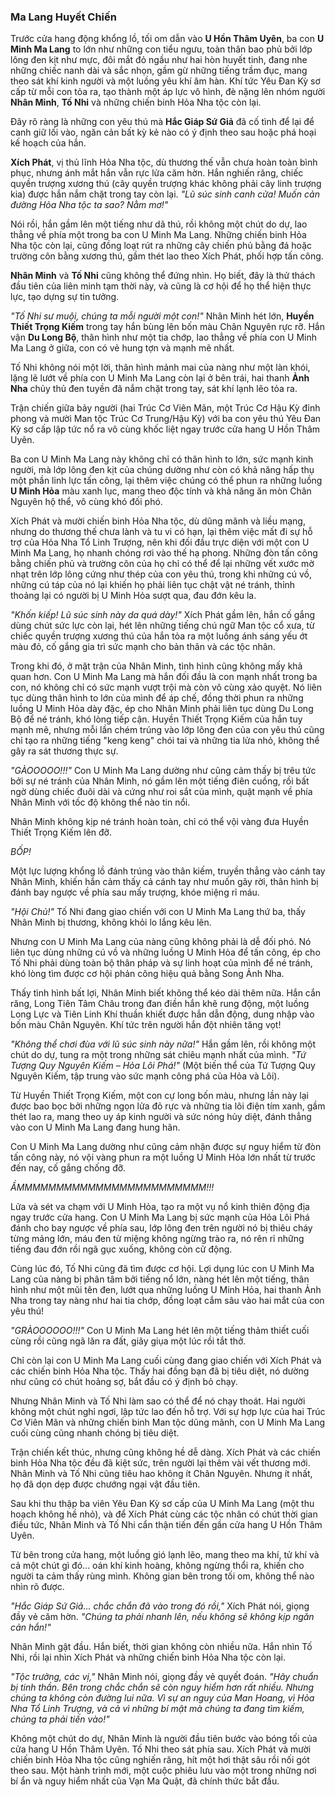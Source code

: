 ### Ma Lang Huyết Chiến

Trước cửa hang động khổng lồ, tối om dẫn vào **U Hồn Thâm Uyên**, ba con **U Minh Ma Lang** to lớn như những con tiểu ngưu, toàn thân bao phủ bởi lớp lông đen kịt như mực, đôi mắt đỏ ngầu như hai hòn huyết tinh, đang nhe những chiếc nanh dài và sắc nhọn, gầm gừ những tiếng trầm đục, mang theo sát khí kinh người và một luồng yêu khí âm hàn. Khí tức Yêu Đan Kỳ sơ cấp từ mỗi con tỏa ra, tạo thành một áp lực vô hình, đè nặng lên nhóm người **Nhân Minh**, **Tố Nhi** và những chiến binh Hỏa Nha tộc còn lại.

Đây rõ ràng là những con yêu thú mà **Hắc Giáp Sứ Giả** đã cố tình để lại để canh giữ lối vào, ngăn cản bất kỳ kẻ nào có ý định theo sau hoặc phá hoại kế hoạch của hắn.

**Xích Phát**, vị thủ lĩnh Hỏa Nha tộc, dù thương thế vẫn chưa hoàn toàn bình phục, nhưng ánh mắt hắn vẫn rực lửa căm hờn. Hắn nghiến răng, chiếc quyền trượng xương thú (cây quyền trượng khác không phải cây linh trượng kia) được hắn nắm chặt trong tay còn lại. _"Lũ súc sinh canh cửa! Muốn cản đường Hỏa Nha tộc ta sao? Nằm mơ!"_

Nói rồi, hắn gầm lên một tiếng như dã thú, rồi không một chút do dự, lao thẳng về phía một trong ba con U Minh Ma Lang. Những chiến binh Hỏa Nha tộc còn lại, cũng đồng loạt rút ra những cây chiến phủ bằng đá hoặc trường côn bằng xương thú, gầm thét lao theo Xích Phát, phối hợp tấn công.

**Nhân Minh** và **Tố Nhi** cũng không thể đứng nhìn. Họ biết, đây là thử thách đầu tiên của liên minh tạm thời này, và cũng là cơ hội để họ thể hiện thực lực, tạo dựng sự tin tưởng.

_"Tố Nhi sư muội, chúng ta mỗi người một con!"_ Nhân Minh hét lớn, **Huyền Thiết Trọng Kiếm** trong tay hắn bùng lên bốn màu Chân Nguyên rực rỡ. Hắn vận **Du Long Bộ**, thân hình như một tia chớp, lao thẳng về phía con U Minh Ma Lang ở giữa, con có vẻ hung tợn và mạnh mẽ nhất.

Tố Nhi không nói một lời, thân hình mảnh mai của nàng như một làn khói, lặng lẽ lướt về phía con U Minh Ma Lang còn lại ở bên trái, hai thanh **Ảnh Nha** chủy thủ đen tuyền đã nắm chặt trong tay, sát khí lạnh lẽo tỏa ra.

Trận chiến giữa bảy người (hai Trúc Cơ Viên Mãn, một Trúc Cơ Hậu Kỳ đỉnh phong và mười Man tộc Trúc Cơ Trung/Hậu Kỳ) với ba con yêu thú Yêu Đan Kỳ sơ cấp lập tức nổ ra vô cùng khốc liệt ngay trước cửa hang U Hồn Thâm Uyên.

Ba con U Minh Ma Lang này không chỉ có thân hình to lớn, sức mạnh kinh người, mà lớp lông đen kịt của chúng dường như còn có khả năng hấp thụ một phần linh lực tấn công, lại thêm việc chúng có thể phun ra những luồng **U Minh Hỏa** màu xanh lục, mang theo độc tính và khả năng ăn mòn Chân Nguyên hộ thể, vô cùng khó đối phó.

Xích Phát và mười chiến binh Hỏa Nha tộc, dù dũng mãnh và liều mạng, nhưng do thương thế chưa lành và tu vi có hạn, lại thêm việc mất đi sự hỗ trợ của Hỏa Nha Tổ Linh Trượng, nên khi đối đầu trực diện với một con U Minh Ma Lang, họ nhanh chóng rơi vào thế hạ phong. Những đòn tấn công bằng chiến phủ và trường côn của họ chỉ có thể để lại những vết xước mờ nhạt trên lớp lông cứng như thép của con yêu thú, trong khi những cú vồ, những cú táp của nó lại khiến họ phải liên tục chật vật né tránh, thỉnh thoảng lại có người bị U Minh Hỏa sượt qua, đau đớn kêu la.

_"Khốn kiếp! Lũ súc sinh này da quá dày!"_ Xích Phát gầm lên, hắn cố gắng dùng chút sức lực còn lại, hét lên những tiếng chú ngữ Man tộc cổ xưa, từ chiếc quyền trượng xương thú của hắn tỏa ra một luồng ánh sáng yếu ớt màu đỏ, cố gắng gia trì sức mạnh cho bản thân và các tộc nhân.

Trong khi đó, ở mặt trận của Nhân Minh, tình hình cũng không mấy khả quan hơn. Con U Minh Ma Lang mà hắn đối đầu là con mạnh nhất trong ba con, nó không chỉ có sức mạnh vượt trội mà còn vô cùng xảo quyệt. Nó liên tục dùng thân hình to lớn của mình để áp chế, đồng thời phun ra những luồng U Minh Hỏa dày đặc, ép cho Nhân Minh phải liên tục dùng Du Long Bộ để né tránh, khó lòng tiếp cận. Huyền Thiết Trọng Kiếm của hắn tuy mạnh mẽ, nhưng mỗi lần chém trúng vào lớp lông đen của con yêu thú cũng chỉ tạo ra những tiếng "keng keng" chói tai và những tia lửa nhỏ, không thể gây ra sát thương thực sự.

_"GÀOOOOO!!!"_ Con U Minh Ma Lang dường như cũng cảm thấy bị trêu tức bởi sự né tránh của Nhân Minh, nó gầm lên một tiếng điên cuồng, rồi bất ngờ dùng chiếc đuôi dài và cứng như roi sắt của mình, quật mạnh về phía Nhân Minh với tốc độ không thể nào tin nổi.

Nhân Minh không kịp né tránh hoàn toàn, chỉ có thể vội vàng đưa Huyền Thiết Trọng Kiếm lên đỡ.

_BỐP!_

Một lực lượng khổng lồ đánh trúng vào thân kiếm, truyền thẳng vào cánh tay Nhân Minh, khiến hắn cảm thấy cả cánh tay như muốn gãy rời, thân hình bị đánh bay ngược về phía sau mấy trượng, khóe miệng rỉ máu.

_"Hội Chủ!"_ Tố Nhi đang giao chiến với con U Minh Ma Lang thứ ba, thấy Nhân Minh bị thương, không khỏi lo lắng kêu lên.

Nhưng con U Minh Ma Lang của nàng cũng không phải là dễ đối phó. Nó liên tục dùng những cú vồ và những luồng U Minh Hỏa để tấn công, ép cho Tố Nhi phải dùng toàn bộ thân pháp và sự linh hoạt của mình để né tránh, khó lòng tìm được cơ hội phản công hiệu quả bằng Song Ảnh Nha.

Thấy tình hình bất lợi, Nhân Minh biết không thể kéo dài thêm nữa. Hắn cắn răng, Long Tiên Tâm Châu trong đan điền hắn khẽ rung động, một luồng Long Lực và Tiên Linh Khí thuần khiết được hắn dẫn động, dung nhập vào bốn màu Chân Nguyên. Khí tức trên người hắn đột nhiên tăng vọt!

_"Không thể chơi đùa với lũ súc sinh này nữa!"_ Hắn gầm lên, rồi không một chút do dự, tung ra một trong những sát chiêu mạnh nhất của mình. _"Tứ Tượng Quy Nguyên Kiếm – Hỏa Lôi Phá!"_ (Một biến thể của Tứ Tượng Quy Nguyên Kiếm, tập trung vào sức mạnh công phá của Hỏa và Lôi).

Từ Huyền Thiết Trọng Kiếm, một con cự long bốn màu, nhưng lần này lại được bao bọc bởi những ngọn lửa đỏ rực và những tia lôi điện tím xanh, gầm thét lao ra, mang theo uy áp kinh người và sức nóng hủy diệt, đánh thẳng vào con U Minh Ma Lang đang hung hãn.

Con U Minh Ma Lang dường như cũng cảm nhận được sự nguy hiểm từ đòn tấn công này, nó vội vàng phun ra một luồng U Minh Hỏa lớn nhất từ trước đến nay, cố gắng chống đỡ.

_ẦMMMMMMMMMMMMMMMMMMMMMMMM!!!_

Lửa và sét va chạm với U Minh Hỏa, tạo ra một vụ nổ kinh thiên động địa ngay trước cửa hang. Con U Minh Ma Lang bị sức mạnh của Hỏa Lôi Phá đánh cho bay ngược về phía sau, lớp lông đen trên người nó bị thiêu cháy từng mảng lớn, máu đen từ miệng không ngừng trào ra, nó rên rỉ những tiếng đau đớn rồi ngã gục xuống, không còn cử động.

Cùng lúc đó, Tố Nhi cũng đã tìm được cơ hội. Lợi dụng lúc con U Minh Ma Lang của nàng bị phân tâm bởi tiếng nổ lớn, nàng hét lên một tiếng, thân hình như một mũi tên đen, lướt qua những luồng U Minh Hỏa, hai thanh Ảnh Nha trong tay nàng như hai tia chớp, đồng loạt cắm sâu vào hai mắt của con yêu thú!

_"GRÀOOOOOO!!!"_ Con U Minh Ma Lang hét lên một tiếng thảm thiết cuối cùng rồi cũng ngã lăn ra đất, giãy giụa một lúc rồi tắt thở.

Chỉ còn lại con U Minh Ma Lang cuối cùng đang giao chiến với Xích Phát và các chiến binh Hỏa Nha tộc. Thấy hai đồng bạn đã bị tiêu diệt, nó dường như cũng có chút hoảng sợ, bắt đầu có ý định bỏ chạy.

Nhưng Nhân Minh và Tố Nhi làm sao có thể để nó chạy thoát. Hai người không một chút nghỉ ngơi, lập tức lao đến hỗ trợ. Với sự hợp lực của hai Trúc Cơ Viên Mãn và những chiến binh Man tộc dũng mãnh, con U Minh Ma Lang cuối cùng cũng nhanh chóng bị tiêu diệt.

Trận chiến kết thúc, nhưng cũng không hề dễ dàng. Xích Phát và các chiến binh Hỏa Nha tộc đều đã kiệt sức, trên người lại thêm vài vết thương mới. Nhân Minh và Tố Nhi cũng tiêu hao không ít Chân Nguyên. Nhưng ít nhất, họ đã dọn dẹp được chướng ngại vật đầu tiên.

Sau khi thu thập ba viên Yêu Đan Kỳ sơ cấp của U Minh Ma Lang (một thu hoạch không hề nhỏ), và để Xích Phát cùng các tộc nhân có chút thời gian điều tức, Nhân Minh và Tố Nhi cẩn thận tiến đến gần cửa hang U Hồn Thâm Uyên.

Từ bên trong cửa hang, một luồng gió lạnh lẽo, mang theo ma khí, tử khí và cả một chút gì đó... oán khí kinh hoàng, không ngừng thổi ra, khiến cho người ta cảm thấy rùng mình. Không gian bên trong tối om, không thể nào nhìn rõ được.

_"Hắc Giáp Sứ Giả... chắc chắn đã vào trong đó rồi,"_ Xích Phát nói, giọng đầy vẻ căm hờn. _"Chúng ta phải nhanh lên, nếu không sẽ không kịp ngăn cản hắn!"_

Nhân Minh gật đầu. Hắn biết, thời gian không còn nhiều nữa. Hắn nhìn Tố Nhi, rồi lại nhìn Xích Phát và những chiến binh Hỏa Nha tộc còn lại.

_"Tộc trưởng, các vị,"_ Nhân Minh nói, giọng đầy vẻ quyết đoán. _"Hãy chuẩn bị tinh thần. Bên trong chắc chắn sẽ còn nguy hiểm hơn rất nhiều. Nhưng chúng ta không còn đường lui nữa. Vì sự an nguy của Man Hoang, vì Hỏa Nha Tổ Linh Trượng, và cả vì những bí mật mà chúng ta đang tìm kiếm, chúng ta phải tiến vào!"_

Không một chút do dự, Nhân Minh là người đầu tiên bước vào bóng tối của cửa hang U Hồn Thâm Uyên. Tố Nhi theo sát phía sau. Xích Phát và mười chiến binh Hỏa Nha tộc cũng nghiến răng, hít một hơi thật sâu rồi nối gót theo sau. Một hành trình mới, một cuộc phiêu lưu vào một trong những nơi bí ẩn và nguy hiểm nhất của Vạn Ma Quật, đã chính thức bắt đầu. 
